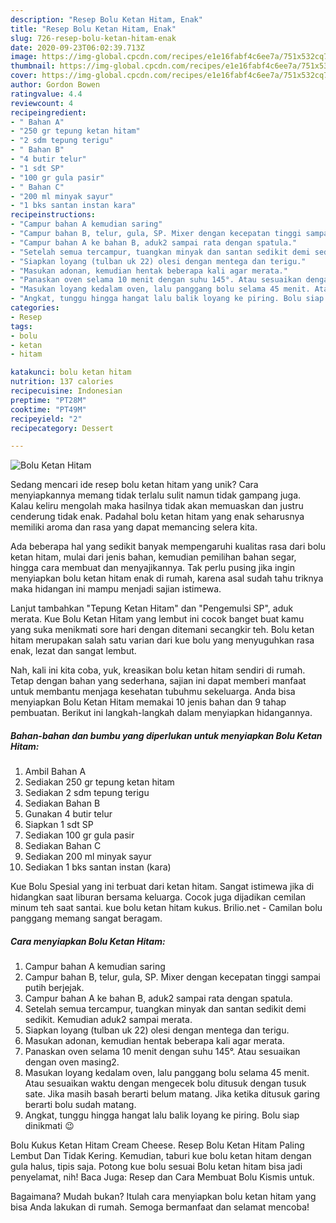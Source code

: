 ```yaml
---
description: "Resep Bolu Ketan Hitam, Enak"
title: "Resep Bolu Ketan Hitam, Enak"
slug: 726-resep-bolu-ketan-hitam-enak
date: 2020-09-23T06:02:39.713Z
image: https://img-global.cpcdn.com/recipes/e1e16fabf4c6ee7a/751x532cq70/bolu-ketan-hitam-foto-resep-utama.jpg
thumbnail: https://img-global.cpcdn.com/recipes/e1e16fabf4c6ee7a/751x532cq70/bolu-ketan-hitam-foto-resep-utama.jpg
cover: https://img-global.cpcdn.com/recipes/e1e16fabf4c6ee7a/751x532cq70/bolu-ketan-hitam-foto-resep-utama.jpg
author: Gordon Bowen
ratingvalue: 4.4
reviewcount: 4
recipeingredient:
- " Bahan A"
- "250 gr tepung ketan hitam"
- "2 sdm tepung terigu"
- " Bahan B"
- "4 butir telur"
- "1 sdt SP"
- "100 gr gula pasir"
- " Bahan C"
- "200 ml minyak sayur"
- "1 bks santan instan kara"
recipeinstructions:
- "Campur bahan A kemudian saring"
- "Campur bahan B, telur, gula, SP. Mixer dengan kecepatan tinggi sampai putih berjejak."
- "Campur bahan A ke bahan B, aduk2 sampai rata dengan spatula."
- "Setelah semua tercampur, tuangkan minyak dan santan sedikit demi sedikit. Kemudian aduk2 sampai merata."
- "Siapkan loyang (tulban uk 22) olesi dengan mentega dan terigu."
- "Masukan adonan, kemudian hentak beberapa kali agar merata."
- "Panaskan oven selama 10 menit dengan suhu 145°. Atau sesuaikan dengan oven masing2."
- "Masukan loyang kedalam oven, lalu panggang bolu selama 45 menit. Atau sesuaikan waktu dengan mengecek bolu ditusuk dengan tusuk sate. Jika masih basah berarti belum matang. Jika ketika ditusuk garing berarti bolu sudah matang."
- "Angkat, tunggu hingga hangat lalu balik loyang ke piring. Bolu siap dinikmati 😉"
categories:
- Resep
tags:
- bolu
- ketan
- hitam

katakunci: bolu ketan hitam 
nutrition: 137 calories
recipecuisine: Indonesian
preptime: "PT28M"
cooktime: "PT49M"
recipeyield: "2"
recipecategory: Dessert

---
```



![Bolu Ketan Hitam](https://img-global.cpcdn.com/recipes/e1e16fabf4c6ee7a/751x532cq70/bolu-ketan-hitam-foto-resep-utama.jpg)

Sedang mencari ide resep bolu ketan hitam yang unik? Cara menyiapkannya memang tidak terlalu sulit namun tidak gampang juga. Kalau keliru mengolah maka hasilnya tidak akan memuaskan dan justru cenderung tidak enak. Padahal bolu ketan hitam yang enak seharusnya memiliki aroma dan rasa yang dapat memancing selera kita.

Ada beberapa hal yang sedikit banyak mempengaruhi kualitas rasa dari bolu ketan hitam, mulai dari jenis bahan, kemudian pemilihan bahan segar, hingga cara membuat dan menyajikannya. Tak perlu pusing jika ingin menyiapkan bolu ketan hitam enak di rumah, karena asal sudah tahu triknya maka hidangan ini mampu menjadi sajian istimewa.

Lanjut tambahkan &#34;Tepung Ketan Hitam&#34; dan &#34;Pengemulsi SP&#34;, aduk merata. Kue Bolu Ketan Hitam yang lembut ini cocok banget buat kamu yang suka menikmati sore hari dengan ditemani secangkir teh. Bolu ketan hitam merupakan salah satu varian dari kue bolu yang menyuguhkan rasa enak, lezat dan sangat lembut.


Nah, kali ini kita coba, yuk, kreasikan bolu ketan hitam sendiri di rumah. Tetap dengan bahan yang sederhana, sajian ini dapat memberi manfaat untuk membantu menjaga kesehatan tubuhmu sekeluarga. Anda bisa menyiapkan Bolu Ketan Hitam memakai 10 jenis bahan dan 9 tahap pembuatan. Berikut ini langkah-langkah dalam menyiapkan hidangannya.

<!--inarticleads1-->

##### Bahan-bahan dan bumbu yang diperlukan untuk menyiapkan Bolu Ketan Hitam:

1. Ambil  Bahan A
1. Sediakan 250 gr tepung ketan hitam
1. Sediakan 2 sdm tepung terigu
1. Sediakan  Bahan B
1. Gunakan 4 butir telur
1. Siapkan 1 sdt SP
1. Sediakan 100 gr gula pasir
1. Sediakan  Bahan C
1. Sediakan 200 ml minyak sayur
1. Sediakan 1 bks santan instan (kara)


Kue Bolu Spesial yang ini terbuat dari ketan hitam. Sangat istimewa jika di hidangkan saat liburan bersama keluarga. Cocok juga dijadikan cemilan minum teh saat santai. kue bolu ketan hitam kukus. Brilio.net - Camilan bolu panggang memang sangat beragam. 

<!--inarticleads2-->

##### Cara menyiapkan Bolu Ketan Hitam:

1. Campur bahan A kemudian saring
1. Campur bahan B, telur, gula, SP. Mixer dengan kecepatan tinggi sampai putih berjejak.
1. Campur bahan A ke bahan B, aduk2 sampai rata dengan spatula.
1. Setelah semua tercampur, tuangkan minyak dan santan sedikit demi sedikit. Kemudian aduk2 sampai merata.
1. Siapkan loyang (tulban uk 22) olesi dengan mentega dan terigu.
1. Masukan adonan, kemudian hentak beberapa kali agar merata.
1. Panaskan oven selama 10 menit dengan suhu 145°. Atau sesuaikan dengan oven masing2.
1. Masukan loyang kedalam oven, lalu panggang bolu selama 45 menit. Atau sesuaikan waktu dengan mengecek bolu ditusuk dengan tusuk sate. Jika masih basah berarti belum matang. Jika ketika ditusuk garing berarti bolu sudah matang.
1. Angkat, tunggu hingga hangat lalu balik loyang ke piring. Bolu siap dinikmati 😉


Bolu Kukus Ketan Hitam Cream Cheese. Resep Bolu Ketan Hitam Paling Lembut Dan Tidak Kering. Kemudian, taburi kue bolu ketan hitam dengan gula halus, tipis saja. Potong kue bolu sesuai Bolu ketan hitam bisa jadi penyelamat, nih! Baca Juga: Resep dan Cara Membuat Bolu Kismis untuk. 

Bagaimana? Mudah bukan? Itulah cara menyiapkan bolu ketan hitam yang bisa Anda lakukan di rumah. Semoga bermanfaat dan selamat mencoba!
